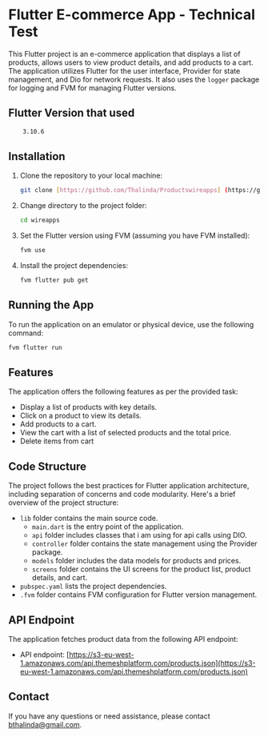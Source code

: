# Flutter E-commerce App - Technical Test

This Flutter project is an e-commerce application that displays a list of products, allows users to view product details, and add products to a cart. The application utilizes Flutter for the user interface, Provider for state management, and Dio for network requests. It also uses the `logger` package for logging and FVM for managing Flutter versions.

## Flutter Version that used
```bash
    3.10.6
   ```

## Installation

1. Clone the repository to your local machine:

   ```bash
   git clone [https://github.com/Thalinda/Productswireapps] (https://github.com/Thalinda/Productswireapps)
   ```

2. Change directory to the project folder:

   ```bash
   cd wireapps
   ```

3. Set the Flutter version using FVM (assuming you have FVM installed):

   ```bash
   fvm use
   ```

4. Install the project dependencies:

   ```bash
   fvm flutter pub get
   ```

## Running the App

To run the application on an emulator or physical device, use the following command:

```bash
fvm flutter run
```

## Features

The application offers the following features as per the provided task:

- Display a list of products with key details.
- Click on a product to view its details.
- Add products to a cart.
- View the cart with a list of selected products and the total price.
- Delete items from cart

## Code Structure

The project follows the best practices for Flutter application architecture, including separation of concerns and code modularity. Here's a brief overview of the project structure:

- `lib` folder contains the main source code.
  - `main.dart` is the entry point of the application.
  - `api` folder includes classes that i am using for api calls using DIO.
  - `controller` folder contains the state management using the Provider package.
  - `models` folder includes the data models for products and prices.
  - `screens` folder contains the UI screens for the product list, product details, and cart.
- `pubspec.yaml` lists the project dependencies.
- `.fvm` folder contains FVM configuration for Flutter version management.

## API Endpoint

The application fetches product data from the following API endpoint:

- API endpoint: [https://s3-eu-west-1.amazonaws.com/api.themeshplatform.com/products.json](https://s3-eu-west-1.amazonaws.com/api.themeshplatform.com/products.json)

## Contact

If you have any questions or need assistance, please contact [bthalinda@gmail.com](bthalinda@gmail.com).

